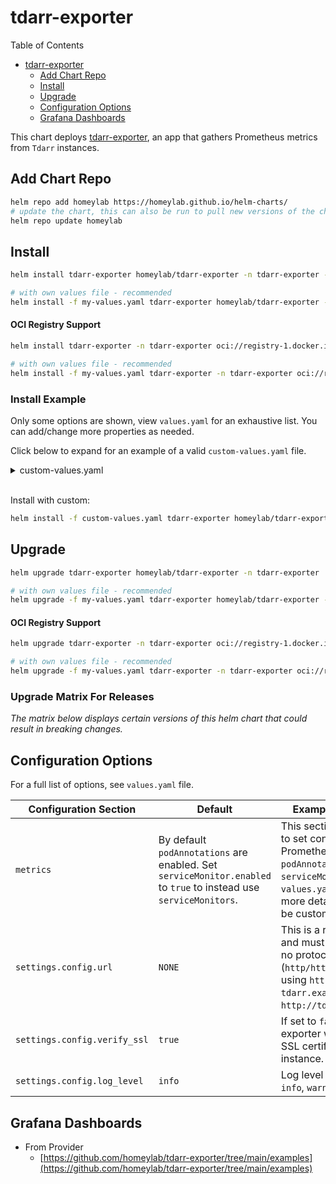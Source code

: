 
# tdarr-exporter
Table of Contents
- [tdarr-exporter](#tdarr-exporter)
  - [Add Chart Repo](#add-chart-repo)
  - [Install](#install)
  - [Upgrade](#upgrade)
  - [Configuration Options](#configuration-options)
  - [Grafana Dashboards](#grafana-dashboards)

This chart deploys [tdarr-exporter](https://github.com/homeylab/tdarr-exporter), an app that gathers Prometheus metrics from `Tdarr` instances.

## Add Chart Repo
```bash
helm repo add homeylab https://homeylab.github.io/helm-charts/
# update the chart, this can also be run to pull new versions of the chart for upgrades
helm repo update homeylab
```

## Install
```bash
helm install tdarr-exporter homeylab/tdarr-exporter -n tdarr-exporter --create-namespace

# with own values file - recommended
helm install -f my-values.yaml tdarr-exporter homeylab/tdarr-exporter -n tdarr-exporter --create-namespace
```

#### OCI Registry Support
```bash
helm install tdarr-exporter -n tdarr-exporter oci://registry-1.docker.io/homeylab/tdarr-exporter --version X.Y.Z --create-namespace

# with own values file - recommended
helm install -f my-values.yaml tdarr-exporter -n tdarr-exporter oci://registry-1.docker.io/homeylab/tdarr-exporter --version X.Y.Z --create-namespace
```

### Install Example
Only some options are shown, view `values.yaml` for an exhaustive list. You can add/change more properties as needed.

Click below to expand for an example of a valid `custom-values.yaml` file. 
<details closed>
<summary>custom-values.yaml</summary>
<br>

```yaml
# custom-values.yaml
metrics:
  serviceMonitor:
    enabled: true
    additionalLabels:
      app: tdarr-exporter

## define settings for the exporter
settings:
  ## tdarr connection settings
  config:
    # `url` - This is a required property and must be provided.
    # If no protocol is provided (http/https), defaults to using https. 
    # Examples: `tdarr.example.com`, `http://tdarr.example.com`
    url: "somedomain.com"
    # `verify_ssl` - This is an optional property and defaults to `true`.
    # If set to `false`, the exporter will not verify the SSL certificate of the tdarr instance.
    verify_ssl: true
    log_level: "info"
  ## if you change these, ensure you change `service` and `metrics.*` sections
  ## Generally you should not need to change below
  prometheus:
    port: "9090"
    path: "/metrics"
```
</details>
<br>

Install with custom:
```bash
helm install -f custom-values.yaml tdarr-exporter homeylab/tdarr-exporter -n tdarr-exporter --create-namespace
```

## Upgrade
```bash
helm upgrade tdarr-exporter homeylab/tdarr-exporter -n tdarr-exporter

# with own values file - recommended
helm upgrade -f my-values.yaml tdarr-exporter homeylab/tdarr-exporter -n tdarr-exporter
```

#### OCI Registry Support
```bash
helm upgrade tdarr-exporter -n tdarr-exporter oci://registry-1.docker.io/homeylab/tdarr-exporter --version X.Y.Z

# with own values file - recommended
helm upgrade -f my-values.yaml tdarr-exporter -n tdarr-exporter oci://registry-1.docker.io/homeylab/tdarr-exporter --version X.Y.Z
```

### Upgrade Matrix For Releases
_The matrix below displays certain versions of this helm chart that could result in breaking changes._

## Configuration Options
For a full list of options, see `values.yaml` file.

| Configuration Section | Default                                                                                               | Example/Description |
| --------------------- | ----------------------------------------------------------------------------------------------------- | ------------------- |
| `metrics` | By default `podAnnotations` are enabled. Set `serviceMonitor.enabled` to `true` to instead use `serviceMonitors`. | This section allows users to set configuration for Prometheus `podAnnotations`, `serviceMonitors`, etc. See `values.yaml` section for more details on what can be customized. |
| `settings.config.url` | `NONE`                                                                                                | This is a required property and must be provided. If no protocol is provided (`http/https`), defaults to using `https`. Examples: `tdarr.example.com`, `http://tdarr.example.com`. |
| `settings.config.verify_ssl` | `true`                                                                                         | If set to `false`, the exporter will not verify the SSL certificate of the tdarr instance. |
| `settings.config.log_level` | `info`                                                                                          | Log level to use: `debug`, `info`, `warn`, `error`. |

## Grafana Dashboards
- From Provider
  - [https://github.com/homeylab/tdarr-exporter/tree/main/examples](https://github.com/homeylab/tdarr-exporter/tree/main/examples)